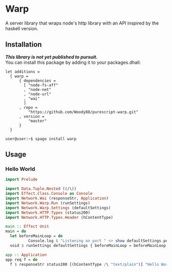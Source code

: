 # Warp

A server library that wraps node's http library with an API inspired by the haskell version.   

## Installation

***This library is not yet published to pursuit.***  
You can install this package by adding it to your packages.dhall:

```dhall
let additions =
  { warp =
      { dependencies =
        [ "node-fs-aff"
        , "node-net"
        , "node-url"
        , "wai"
        ]
      , repo =
          "https://github.com/Woody88/purescript-warp.git"
      , version =
          "master"
      }
  }
```
```console
user@user:~$ spago install warp
```

## Usage 

### Hello World 
```purescript 
import Prelude 

import Data.Tuple.Nested ((/\))
import Effect.Class.Console as Console 
import Network.Wai (responseStr, Application)
import Network.Warp.Run (runSettings)
import Network.Warp.Settings (defaultSettings)
import Network.HTTP.Types (status200)
import Network.HTTP.Types.Header (hContentType)

main :: Effect Unit
main = do 
  let beforeMainLoop = do 
          Console.log $ "Listening on port " <> show defaultSettings.port
  void $ runSettings defaultSettings { beforeMainLoop = beforeMainLoop } app 

app :: Application
app req f = do
  f $ responseStr status200 [(hContentType /\ "text/plain")] "Hello World!"
```